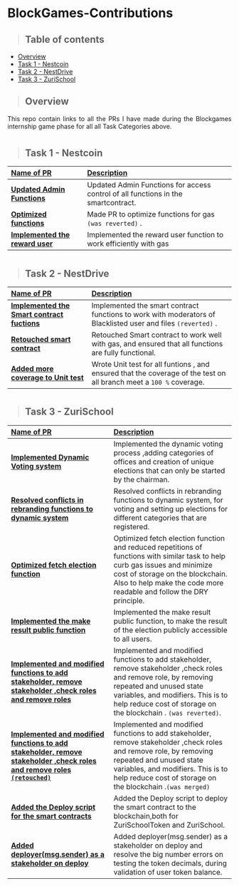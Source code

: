 # BlockGames-Contributions

> ## Table of contents
- [Overview](#overview)
- [Task 1 - Nestcoin](#project-features)
- [Task 2 - NestDrive](#technologies)
- [Task 3 - ZuriSchool](#technologies)

> ## Overview
<p align="justify">
This repo contain links to all the PRs I have made during the Blockgames internship game phase for all all Task Categories above.
</p>


#
> ## Task 1 - Nestcoin
| <b><u>Name of PR</u></b> | <b><u>Description</u></b> |
| :------------------ | :------------------ |
| **[Updated Admin Functions ](https://github.com/TeamResilient/Nestcoin/pull/22)**      | Updated Admin Functions for access control of all functions in the smartcontract.    |
| **[Optimized functions](https://github.com/TeamResilient/Nestcoin/pull/20)**      | Made PR to optimize functions for gas `(was reverted)` .          |
| **[Implemented the reward user](https://github.com/TeamResilient/Nestcoin/pull/4)**      | Implemented the reward user function to work efficiently with gas     |
#
> ## Task 2 - NestDrive

| <b><u>Name of PR</u></b> | <b><u>Description</u></b> |
| :------------------ | :------------------ |
| **[Implemented the Smart contract fuctions](https://github.com/TeamResilient/NestDrive/pull/5)**      | Implemented the smart contract functions to work with moderators of Blacklisted user and files `(reverted)` .   |
| **[Retouched smart contract ](https://github.com/TeamResilient/NestDrive/pull/6)**      | Retouched Smart contract to work well with gas, and ensured that all functions are fully functional.        |
| **[Added more coverage to Unit test](https://github.com/TeamResilient/NestDrive/pull/32)**      | Wrote Unit test for all funtions , and ensured that the coverage of the test on all branch meet a `100 %` coverage.    |

#
> ## Task 3 - ZuriSchool

| <b><u>Name of PR</u></b> | <b><u>Description</u></b> |
| :------------------ | :------------------ |
| **[Implemented Dynamic Voting system](https://github.com/Blockgames-TeamB/ZuriSchool/pull/12)**      | Implemented the dynamic voting process ,adding categories of offices and creation of unique elections that can only be started by the chairman.    |
| **[Resolved conflicts in rebranding functions to dynamic system](https://github.com/Blockgames-TeamB/ZuriSchool/pull/16)**      |Resolved conflicts in rebranding functions to dynamic system, for voting and setting up elections for different categories that are registered.            |
| **[Optimized fetch election function](https://github.com/Blockgames-TeamB/ZuriSchool/pull/17)**      |  Optimized fetch election function and reduced repetitions of functions with similar task to help curb gas issues and minimize cost of storage on the blockchain. Also to help make the code more readable and follow the DRY principle.    |
| **[Implemented the make result public function](https://github.com/Blockgames-TeamB/ZuriSchool/pull/20)**      | Implemented the make result public function, to make the result of the election publicly accessible to all users.            |
| **[Implemented and modified functions to add stakeholder, remove stakeholder ,check roles and remove roles](https://github.com/Blockgames-TeamB/ZuriSchool/pull/27)**      | Implemented and modified functions to add stakeholder, remove stakeholder ,check roles and remove role, by removing repeated and unused state variables, and modifiers. This is to help reduce cost of storage on the blockchain . `(was reverted)`.    |
| **[Implemented and modified functions to add stakeholder, remove stakeholder ,check roles and remove roles `(retouched)`](https://github.com/Blockgames-TeamB/ZuriSchool/pull/28)**      |  Implemented and modified functions to add stakeholder, remove stakeholder ,check roles and remove role, by removing repeated and unused state variables, and modifiers. This is to help reduce cost of storage on the blockchain .`(was merged)` |
| **[Added the Deploy script for the smart contracts](https://github.com/Blockgames-TeamB/ZuriSchool/pull/29)**      | Added the Deploy script to deploy the smart contract to the blockchain,both for ZuriSchoolToken and ZuriSchool.|
| **[Added deployer(msg.sender) as a stakeholder on deploy](https://github.com/Blockgames-TeamB/ZuriSchool/pull/30)**      | Added deployer(msg.sender) as a stakeholder on deploy and resolve the big number errors on testing the token decimals, during validation of user token balance.   |
